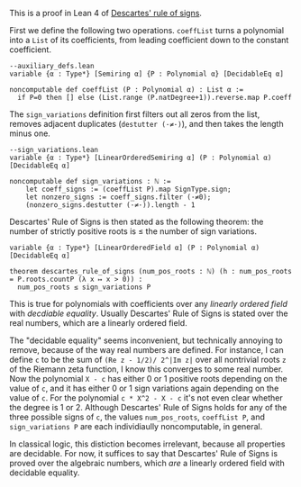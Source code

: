 This is a proof in Lean 4 of [Descartes' rule of signs](https://en.wikipedia.org/wiki/Descartes%27_rule_of_signs).

First we define the following two operations. `coeffList` turns a polynomial into a `List` of its coefficients, from leading coefficient down to the constant coefficient.
```lean
--auxiliary_defs.lean
variable {α : Type*} [Semiring α] {P : Polynomial α} [DecidableEq α]

noncomputable def coeffList (P : Polynomial α) : List α :=
  if P=0 then [] else (List.range (P.natDegree+1)).reverse.map P.coeff
```
The `sign_variations` definition first filters out all zeros from the list, removes adjacent duplicates (`destutter (·≠·)`), and then takes the length minus one.
```lean
--sign_variations.lean
variable {α : Type*} [LinearOrderedSemiring α] (P : Polynomial α) [DecidableEq α]

noncomputable def sign_variations : ℕ :=
    let coeff_signs := (coeffList P).map SignType.sign;
    let nonzero_signs := coeff_signs.filter (·≠0);
    (nonzero_signs.destutter (·≠·)).length - 1
```
Descartes' Rule of Signs is then stated as the following theorem: the number of strictly positive roots is ≤ the number of sign variations.
```lean
variable {α : Type*} [LinearOrderedField α] (P : Polynomial α) [DecidableEq α]

theorem descartes_rule_of_signs (num_pos_roots : ℕ) (h : num_pos_roots = P.roots.countP (λ x ↦ x > 0)) :
  num_pos_roots ≤ sign_variations P
```
This is true for polynomials with coefficients over any _linearly ordered field_ with _decdiable equality_. Usually Descartes' Rule of Signs is stated over the real numbers, which are a linearly ordered field.

The "decidable equality" seems inconvenient, but technically annoying to remove, because of the way real numbers are defined. For instance, I can define `c` to be the sum of `(Re z - 1/2)/ 2^|Im z|` over all nontrivial roots `z` of the Riemann zeta function, I know this converges to some real number. Now the polynomial `X - c` has either 0 or 1 positive roots depending on the value of `c`, and it has either 0 or 1 sign variations again depending on the value of `c`. For the polynomial `c * X^2 - X - c` it's not even clear whether the degree is 1 or 2. Although Descartes' Rule of Signs holds for any of the three possible signs of `c`, the values `num_pos_roots`, `coeffList P`, and `sign_variations P` are each individiaully noncomputable, in general.

In classical logic, this distiction becomes irrelevant, because all properties are decidable. For now, it suffices to say that Descartes' Rule of Signs is proved over the algebraic numbers, which _are_ a linearly ordered field with decidable equality.
